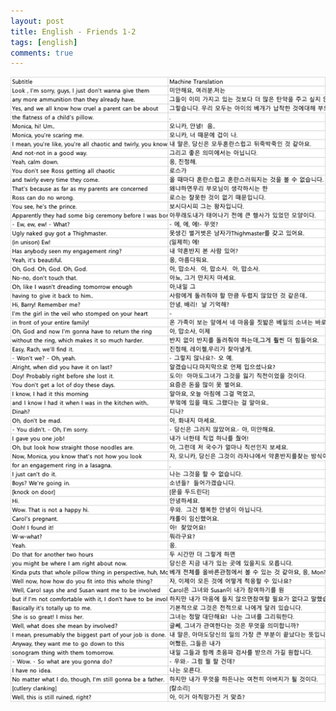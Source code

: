 ```yaml
---
layout: post
title: English - Friends 1-2
tags: [english]
comments: true
---
```


![Alt text](image-1.png)